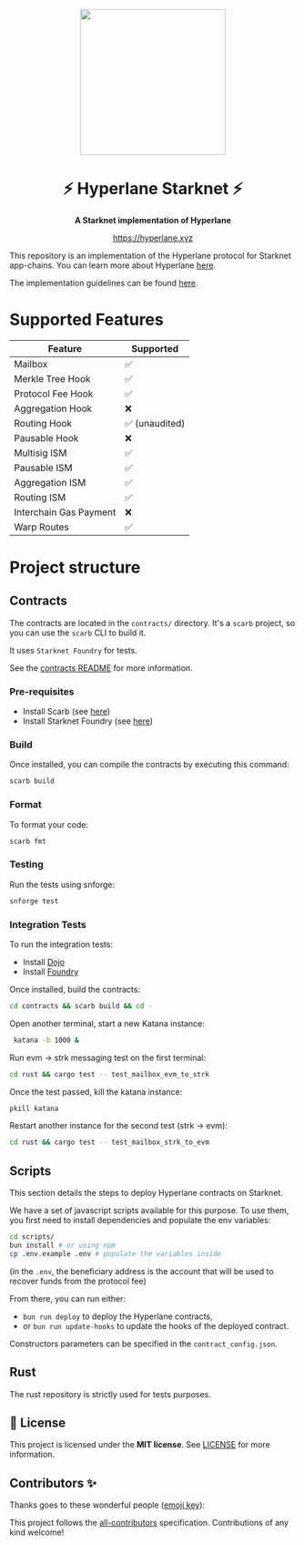 <!-- prettier-ignore-start -->
<!-- markdownlint-disable -->
<p align="center">
  <img src="assets/logo/logo.png" height="256">
</p>

<h1 align="center">⚡ Hyperlane Starknet ⚡</h1>

<p align="center">
  <strong>A Starknet implementation of Hyperlane</strong>
</p>

<p align="center">
  <a href="https://hyperlane.xyz">https://hyperlane.xyz</a>
</p>

This repository is an implementation of the Hyperlane protocol for Starknet app-chains.
You can learn more about Hyperlane [here](https://docs.hyperlane.xyz/docs/protocol/protocol-overview).

The implementation guidelines can be found [here](https://docs.hyperlane.xyz/docs/guides/implementation-guide).

# Supported Features
| Feature                | Supported |
| ---------------------- | --------- |
| Mailbox                | ✅         |
| Merkle Tree Hook       | ✅         |
| Protocol Fee Hook      | ✅         |
| Aggregation Hook       | ❌         |
| Routing Hook           | ✅ (unaudited)         |
| Pausable Hook          | ❌         |
| Multisig ISM           | ✅         |
| Pausable ISM           | ✅         |
| Aggregation ISM        | ✅         |
| Routing ISM            | ✅         |
| Interchain Gas Payment | ❌         |
| Warp Routes            | ✅         |

# Project structure

## Contracts

The contracts are located in the `contracts/` directory. It's a `scarb` project, so you can use the `scarb` CLI to build it.

It uses `Starknet Foundry` for tests.

See the [contracts README](https://github.com/astraly-labs/hyperlane_starknet/blob/main/README.md) for more information.

### Pre-requisites
- Install Scarb (see [here](https://docs.swmansion.com/scarb/download))
- Install Starknet Foundry (see [here](https://github.com/foundry-rs/starknet-foundry))

### Build

Once installed, you can compile the contracts by executing this command:
```bash
scarb build
```

### Format

To format your code:
```bash
scarb fmt
```

### Testing

Run the tests using snforge:
```bash
snforge test
```

### Integration Tests

To run the integration tests: 
  - Install [Dojo](https://book.dojoengine.org/getting-started)
  - Install [Foundry](https://book.getfoundry.sh/getting-started/installation)

Once installed, build the contracts: 
```bash
cd contracts && scarb build && cd -
```

Open another terminal, start a new Katana instance: 
```bash
 katana -b 1000 &
 ```

Run evm -> strk messaging test on the first terminal: 
 ```bash
 cd rust && cargo test -- test_mailbox_evm_to_strk
 ```

Once the test passed, kill the katana instance: 
```bash
pkill katana
```

Restart another instance for the second test (strk -> evm): 
```bash
cd rust && cargo test -- test_mailbox_strk_to_evm
 ```
 
## Scripts

This section details the steps to deploy Hyperlane contracts on Starknet.

We have a set of javascript scripts available for this purpose. To use them, you first need to install dependencies and populate the env variables:
```sh
cd scripts/
bun install # or using npm
cp .env.example .env # populate the variables inside
```

(in the `.env`, the beneficiary address is the account that will be used to recover funds from the protocol fee)

From there, you can run either:
* `bun run deploy` to deploy the Hyperlane contracts,
* or `bun run update-hooks` to update the hooks of the deployed contract.

Constructors parameters can be specified in the `contract_config.json`.

## Rust

The rust repository is strictly used for tests purposes.

## 📖 License

This project is licensed under the **MIT license**. See [LICENSE](LICENSE) for more information.

## Contributors ✨

Thanks goes to these wonderful people ([emoji key](https://allcontributors.org/docs/en/emoji-key)):

<!-- ALL-CONTRIBUTORS-LIST:START - Do not remove or modify this section -->
<!-- prettier-ignore-start -->
<!-- markdownlint-disable -->


<!-- markdownlint-restore -->
<!-- prettier-ignore-end -->

<!-- ALL-CONTRIBUTORS-LIST:END -->

This project follows the [all-contributors](https://github.com/all-contributors/all-contributors) specification. Contributions of any kind welcome!
